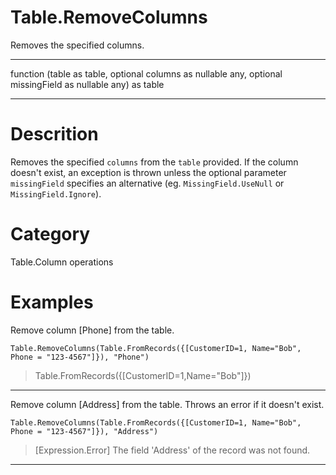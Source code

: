 ﻿# Table.RemoveColumns
Removes the specified columns.
***
function (table as table, optional columns as nullable any, optional missingField as nullable any) as table
***
# Descrition 
Removes the specified <code>columns</code> from the <code>table</code> provided.
    If the column doesn't exist, an exception is thrown unless the optional parameter <code>missingField</code> specifies an alternative (eg. <code>MissingField.UseNull</code> or <code>MissingField.Ignore</code>).
# Category 
Table.Column operations
# Examples 
Remove column [Phone] from the table.
```
Table.RemoveColumns(Table.FromRecords({[CustomerID=1, Name="Bob", Phone = "123-4567"]}), "Phone")
```
> Table.FromRecords({[CustomerID=1,Name="Bob"]})
***
Remove column [Address] from the table. Throws an error if it doesn't exist.
```
Table.RemoveColumns(Table.FromRecords({[CustomerID=1, Name="Bob", Phone = "123-4567"]}), "Address")
```
> [Expression.Error] The field 'Address' of the record was not found.
***

